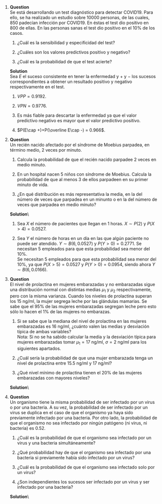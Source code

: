 1.  **Question**\
    Se está desarrollando un test diagnóstico para detectar COVID19.
    Para ello, se ha realizado un estudio sobre 10000 personas, de las
    cuales, 850 padecían infección por COVID19. En éstas el test dio
    positivo en 800 de ellas. En las personas sanas el test dio positivo
    en el 10% de los casos.

    1.  ¿Cuál es la sensibilidad y especificidad del test?

    2.  ¿Cuáles son los valores predictivos positivo y negativo?

    3.  ¿Cuál es la probabilidad de que el test acierte?

    **Solution**\
    Sea $E$ el suceso consistente en tener la enfermedad y $+$ y $-$ los
    sucesos correspondientes a obtener un resultado positivo y negativo
    respectivamente en el test.

    1.  $VPP=0.9192$.

    2.  $VPN=0.9776$.

    3.  Es más fiable para descartar la enfermedad ya que el valor
        predictivo negativo es mayor que el valor predictivo positivo.

    4.  $P(E\cap +)+P(\overline E\cap -) = 0.966$.

2.  **Question**\
    Un recién nacido afectado por el síndrome de Moebius parpadea, en
    término medio, 2 veces por minuto.

    1.  Calcula la probabilidad de que el recién nacido parpadee 2 veces
        en medio minuto.

    2.  En un hospital nacen 5 niños con síndrome de Moebius. Calcula la
        probabilidad de que al menos 3 de ellos parpadeen en su primer
        minuto de vida.

    3.  ¿En qué distribución es más representativa la media, en la del
        número de veces que parpadea en un minunto o en la del número de
        veces que parpadea en medio minuto?

    **Solution**\

    1.  Sea $X$ el número de pacientes que llegan en 1 horas.
        $X\sim P(2)$ y $P(X>4)=0.0527$.

    2.  Sea $Y$ el número de horas en un día en las que algún paciente
        no puede ser atendido. $Y\sim B(6, 0.0527)$ y $P(Y>0)=0.2771$.
        Se necesitan 5 empleados para que esta probabilidad sea menor
        del 10%.\
        Se necesitan 5 empleados para que esta probabilidad sea menor
        del 10%, ya que $P(X>5)=0.0527$ y $P(Y>0)=0.0954$, siendo ahora
        $Y\sim B(6, 0.0166)$.

3.  **Question**\
    El nivel de prolactina en mujeres embarazadas y no embarazadas sigue
    una distribución normal con distintas medias $\mu_1$ y $\mu_2$
    respectivamente, pero con la misma varianza. Cuando los niveles de
    prolactina superan los 15 ng/ml, la mujer segrega leche por las
    glándulas mamarias. Se sabe que el 95% de las mujeres embarazadas
    segregan leche pero esto sólo lo hacen el 1% de las mujeres no
    embarazas.

    1.  Si se sabe que la mediana del nivel de prolactina en las mujeres
        embarazadas es 16 ng/ml, ¿cuánto valen las medias y desviación
        típica de ambas variables?\
        Nota: Si no se ha sabido calcular la media y la desviación
        típica para mujeres embarazadas tomar $\mu_1=17$ ng/ml,
        $\sigma=2$ ng/ml para los siguientes apartados.

    2.  ¿Cuál sería la probabilidad de que una mujer embarazada tenga un
        nivel de prolactina entre $15.5$ ng/ml y 17 ng/ml?

    3.  ¿Qué nivel mínimo de prolactina tienen el 20% de las mujeres
        embarazadas con mayores niveles?

    **Solution**\

4.  **Question**\
    Un organismo tiene la misma probabilidad de ser infectado por un
    virus o por una bacteria. A su vez, la probabilidad de ser infectado
    por un virus se duplica en el caso de que el organismo ya haya sido
    previamente infectado por una bacteria. Por otro lado, la
    probabilidad de que el organismo no sea infectado por ningún
    patógeno (ni virus, ni bacteria) es $0.52$.

    1.  ¿Cuál es la probabilidad de que el organismo sea infectado por
        un virus y una bacteria simultáneamente?

    2.  ¿Qué probabilidad hay de que el organismo sea infectado por una
        bacteria si previamente había sido infectado por un virus?

    3.  ¿Cuál es la probabilidad de que el organismo sea infectado solo
        por un virus?

    4.  ¿Son independientes los sucesos ser infectado por un virus y ser
        infectado por una bacteria?

    **Solution**\
